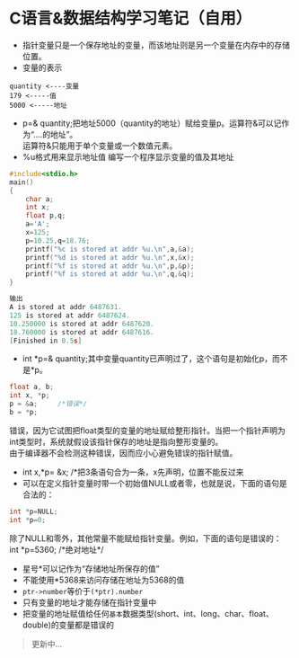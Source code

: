 C语言&数据结构学习笔记（自用）
==========
* 指针变量只是一个保存地址的变量，而该地址则是另一个变量在内存中的存储位置。
* 变量的表示
```
quantity <----变量
179 <-----值
5000 <-----地址
```
* p=& quantity;把地址5000（quantity的地址）赋给变量p。运算符&可以记作为“....的地址”。<br>运算符&只能用于单个变量或一个数值元素。
* %u格式用来显示地址值
编写一个程序显示变量的值及其地址
```c
#include<stdio.h>
main()
{
	char a;
	int x;
	float p,q;
	a='A';
	x=125;
	p=10.25,q=18.76;
	printf("%c is stored at addr %u.\n",a,&a);
	printf("%d is stored at addr %u.\n",x,&x);
	printf("%f is stored at addr %u.\n",p,&p);
	printf("%f is stored at addr %u.\n",q,&q);
}

输出
A is stored at addr 6487631.
125 is stored at addr 6487624.
10.250000 is stored at addr 6487620.
18.760000 is stored at addr 6487616.
[Finished in 0.5s]
```
* int \*p=& quantity;其中变量quantity已声明过了，这个语句是初始化p，而不是\*p。
```c
float a, b;
int x, *p;
p = &a;     /*错误*/
b = *p;
```
错误，因为它试图把float类型的变量的地址赋给整形指针。当把一个指针声明为int类型时，系统就假设该指针保存的地址是指向整形变量的。<br>由于编译器不会检测这种错误，因而应小心避免错误的指针赋值。
* int x,\*p= &x; /\*把3条语句合为一条，x先声明，位置不能反过来
* 可以在定义指针变量时带一个初始值NULL或者零，也就是说，下面的语句是合法的：
```c
int *p=NULL;
int *p=0;
```
除了NULL和零外，其他常量不能赋给指针变量。例如，下面的语句是错误的：
int \*p=5360;   /\*绝对地址\*/
* 星号\*可以记作为“存储地址所保存的值”
* 不能使用\*5368来访问存储在地址为5368的值
* `ptr->number`等价于`(*ptr).number`
* 只有变量的地址才能存储在指针变量中
* 把变量的地址赋值给任何`基本`数据类型(short、int、long、char、float、double)的变量都是错误的
>更新中...
